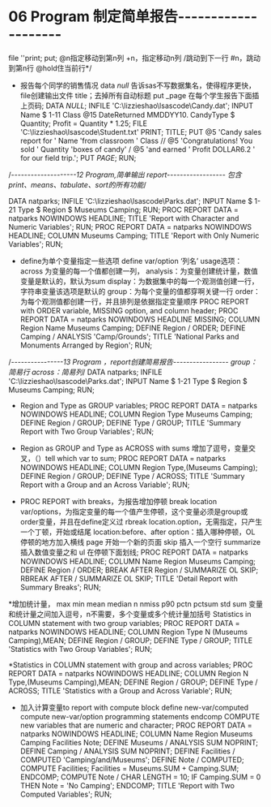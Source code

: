 
# 06 Program 制定简单报告--------------------
file ''print;
put;
@n指定移动到第n列
+n，指定移动n列
/跳动到下一行
#n，跳动到第n行
@hold住当前行*/

* 报告每个同学的销售情况
data _null_ 告诉sas不写数据集名，使得程序更快，file创建输出文件
title；去掉所有自动标题
put _page 在每个学生报告下面插上页码;
DATA _NULL_;
   INFILE 'C:\lizzieshao\lsascode\Candy.dat';
   INPUT Name $ 1-11 Class @15 DateReturned MMDDYY10. 
         CandyType $ Quantity;
   Profit = Quantity * 1.25;
   FILE 'C:\lizzieshao\lsascode\Student.txt' PRINT;
   TITLE;
   PUT @5 'Candy sales report for ' Name 'from classroom ' Class
     // @5 'Congratulations!  You sold ' Quantity 'boxes of candy'
     / @5 'and earned ' Profit DOLLAR6.2 ' for our field trip.';
   PUT _PAGE_;
RUN;

/*--------------------12 Program,简单输出 report------------------
包含print、means、tabulate、sort的所有功能*/

DATA natparks;
   INFILE 'C:\lizzieshao\lsascode\Parks.dat';
   INPUT Name $ 1-21 Type $ Region $ Museums Camping;
RUN;
PROC REPORT DATA = natparks NOWINDOWS HEADLINE;
   TITLE 'Report with Character and Numeric Variables';
RUN;
PROC REPORT DATA = natparks NOWINDOWS HEADLINE;
   COLUMN Museums Camping;
   TITLE 'Report with Only Numeric Variables';
RUN;

* define为单个变量指定一些选项 define var/option ‘列名’
usage选项：across 为变量的每一个值都创建一列，
analysis：为变量创建统计量，数值变量是默认的，默认为sum
display：为数据集中的每一个观测值创建一行，字符串变量该选项是默认的
group：为每个变量的值都穿啊关键一行
order：为每个观测值都创建一行，并且排列是依据指定变量顺序
PROC REPORT with ORDER variable, MISSING option, and column header;
PROC REPORT DATA = natparks NOWINDOWS HEADLINE MISSING;
   COLUMN Region Name Museums Camping;
   DEFINE Region / ORDER;
   DEFINE Camping / ANALYSIS 'Camp/Grounds';
   TITLE 'National Parks and Monuments Arranged by Region';
RUN;

/*----------------13  Program ，report创建简易报告-----------------
group：简易行
across：简易列*/
DATA natparks;
   INFILE 'C:\lizzieshao\lsascode\Parks.dat';
   INPUT Name $ 1-21 Type $ Region $ Museums Camping;
RUN;

* Region and Type as GROUP variables;
PROC REPORT DATA = natparks NOWINDOWS HEADLINE;
   COLUMN Region Type Museums Camping;
   DEFINE Region / GROUP;
   DEFINE Type / GROUP;
   TITLE 'Summary Report with Two Group Variables';
RUN;

* Region as GROUP and Type as ACROSS with sums
增加了逗号，变量交叉，（）tell which var to sum;
PROC REPORT DATA = natparks NOWINDOWS HEADLINE;
   COLUMN Region Type,(Museums Camping);
   DEFINE Region / GROUP;
   DEFINE Type / ACROSS;
   TITLE 'Summary Report with a Group and an Across Variable';
RUN;

* PROC REPORT with breaks，为报告增加停顿
break location var/options，为指定变量的每一个值产生停顿，这个变量必须是group或order变量，并且在define定义过
rbreak location.option，无需指定，只产生一个丁顿，开始或结尾
location:before、after
option：插入哪种停顿，OL 停顿的地方加入横线
page 开始一个新的页面 skip 插入一个空行 summarize 插入数值变量之和 ul 在停顿下面划线;
PROC REPORT DATA = natparks NOWINDOWS HEADLINE;
   COLUMN Name Region Museums Camping;
   DEFINE Region / ORDER;
   BREAK AFTER Region / SUMMARIZE OL SKIP;
   RBREAK AFTER / SUMMARIZE OL SKIP;
   TITLE 'Detail Report with Summary Breaks';
RUN;

*增加统计量，
max min mean median n nmiss p90 pctn pctsum std sum
变量和统计量之间加入逗号，n不需要，多个变量或多个统计量加括号
Statistics in COLUMN statement with two group variables;
PROC REPORT DATA = natparks NOWINDOWS HEADLINE;
   COLUMN Region Type N (Museums Camping),MEAN;
   DEFINE Region / GROUP;
   DEFINE Type / GROUP;
   TITLE 'Statistics with Two Group Variables';
RUN;

*Statistics in COLUMN statement with group and across variables;
PROC REPORT DATA = natparks NOWINDOWS HEADLINE;
   COLUMN Region N Type,(Museums Camping),MEAN;
   DEFINE Region / GROUP;
   DEFINE Type / ACROSS;
   TITLE 'Statistics with a Group and Across Variable';
RUN;
* 加入计算变量to report with compute block
define new-var/computed
compute new-var/option
  programming statements
  endcomp
COMPUTE new variables that are numeric and character;
PROC REPORT DATA = natparks NOWINDOWS HEADLINE;
   COLUMN Name Region Museums Camping Facilities Note;
   DEFINE Museums / ANALYSIS SUM NOPRINT;
   DEFINE Camping / ANALYSIS SUM NOPRINT;
   DEFINE Facilities / COMPUTED 'Camping/and/Museums';
   DEFINE Note / COMPUTED;
   COMPUTE Facilities;
      Facilities = Museums.SUM + Camping.SUM;
   ENDCOMP;
   COMPUTE Note / CHAR LENGTH = 10;
      IF Camping.SUM = 0 THEN Note = 'No Camping';
   ENDCOMP;
   TITLE 'Report with Two Computed Variables'; 
RUN;
